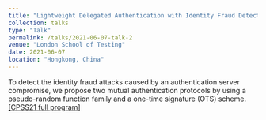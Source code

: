 ```yaml
---
title: "Lightweight Delegated Authentication with Identity Fraud Detection for Cyber-physical Systems"
collection: talks
type: "Talk"
permalink: /talks/2021-06-07-talk-2
venue: "London School of Testing"
date: 2021-06-07
location: "Hongkong, China"
---
```


To detect the identity fraud attacks caused by an authentication server compromise, we propose two mutual authentication protocols by using a pseudo-random function family and a one-time signature (OTS) scheme. [\[CPSS21 full program\]](https://spritz.math.unipd.it/events/2021/CPSS/#program)